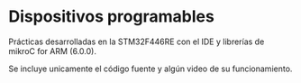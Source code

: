 # Dispositivos programables

Prácticas desarrolladas en la STM32F446RE con el IDE y librerías de mikroC for ARM (6.0.0).

Se incluye unicamente el código fuente y algún video de su funcionamiento.
